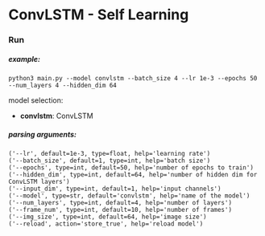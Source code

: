# ConvLSTM - Self Learning

### Run

##### example:

```
python3 main.py --model convlstm --batch_size 4 --lr 1e-3 --epochs 50 --num_layers 4 --hidden_dim 64
```

model selection: 
- **convlstm**: ConvLSTM

##### parsing arguments:

```
('--lr', default=1e-3, type=float, help='learning rate')
('--batch_size', default=1, type=int, help='batch size')
('--epochs', type=int, default=50, help='number of epochs to train')
('--hidden_dim', type=int, default=64, help='number of hidden dim for ConvLSTM layers')
('--input_dim', type=int, default=1, help='input channels')
('--model', type=str, default='convlstm', help='name of the model')
('--num_layers', type=int, default=4, help='number of layers')
('--frame_num', type=int, default=10, help='number of frames')
('--img_size', type=int, default=64, help='image size')
('--reload', action='store_true', help='reload model')
```

